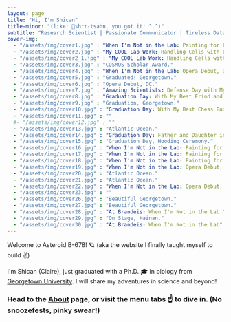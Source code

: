 ```yaml
---
layout: page
title: "Hi, I'm Shican"
title-minor: "(like: 📣shrr-tsahn, you got it! ^.^)"
subtitle: "Research Scientist | Passionate Communicator | Tireless Data and Bioinformatic Analyst | Excellent Teacher |        Open to Opportunities"
cover-img: 
  - "/assets/img/cover1.jpg" : "When I'm Not in the Lab: Painting for Fun."
  - "/assets/img/cover2.jpg" : "My COOL Lab Work: Handling Cells with Liquid Nitrogen"
  - "/assets/img/cover2_1.jpg" : "My COOL Lab Work: Handling Cells with Liquid Nitrogen"
  - "/assets/img/cover3.jpg" : "COSMOS Scholar Award."
  - "/assets/img/cover4.jpg" : "When I'm Not in the Lab: Opera Debut, DC."
  - "/assets/img/cover5.jpg" : "Graduated! Georgetown."
  - "/assets/img/cover6.jpg" : "Opera Debut, DC."
  - "/assets/img/cover7.jpg" : "Amazing Scientists: Defense Day with My Multidisciplinary Committee at Georgetown"
  - "/assets/img/cover8.jpg" : "Graduation Day: With My Best Frind and Colleague."
  - "/assets/img/cover9.jpg" : "Graduation, Georgetown."
  - "/assets/img/cover10.jpg" : "Graduation Day: With My Best Chess Buddy at Georgetown."
  - "/assets/img/cover11.jpg" : ""
  #- "/assets/img/cover12.jpg" : ""
  - "/assets/img/cover13.jpg" : "Atlantic Ocean."
  - "/assets/img/cover14.jpg" : "Graduation Day: Father and Daughter in Front of Georgetown."
  - "/assets/img/cover15.jpg" : "Graduation Day, Hooding Ceremony."
  - "/assets/img/cover16.jpg" : "When I'm Not in the Lab: Painting for Fun."
  - "/assets/img/cover17.jpg" : "When I'm Not in the Lab: Painting for Fun."
  - "/assets/img/cover18.jpg" : "When I'm Not in the Lab: Painting for Fun."
  - "/assets/img/cover19.jpg" : "When I'm Not in the Lab: Opera Debut, DC."
  - "/assets/img/cover20.jpg" : "Atlantic Ocean."
  - "/assets/img/cover21.jpg" : "Atlantic Ocean."
  - "/assets/img/cover22.jpg" : "When I'm Not in the Lab: Opera Debut, DC."
  - "/assets/img/cover23.jpg" : ""
  - "/assets/img/cover26.jpg" : "Beautiful Georgetown."
  - "/assets/img/cover27.jpg" : "Beautiful Georgetown."
  - "/assets/img/cover28.jpg" : "At Brandeis: When I'm Not in the Lab."
  - "/assets/img/cover29.jpg" : "On Stage, Hainan."
  - "/assets/img/cover30.jpg" : "At Brandeis: When I'm Not in the Lab"
---
```

Welcome to Asteroid B-678! 🪐 (aka the website I finally taught myself to build ✌️) 

I'm Shican (Claire), just graduated with a Ph.D. 🎓 in biology from [Georgetown University](https://gufaculty360.georgetown.edu/s/contact/00336000014SkjDAAS/shican-li). I will share my adventures in science and beyond!

### Head to the [**About**](about) page, or visit the **menu tabs ☝️** to dive in. (No snoozefests, pinky swear!)
